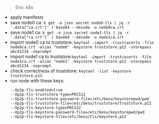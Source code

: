 
> Env: k8s

- apply manifests
- save node0 ca: `k get -o json secret node0-tls | jq -r '.data["ca.crt"]' | base64 --decode -o node0ca.crt`
- save node1 ca: `k get -o json secret node1-tls | jq -r '.data["ca.crt"]' | base64 --decode -o node1ca.crt`
- import node0 ca to truststore: `keytool -import -trustcacerts -file node0ca.crt -alias "node0" -keystore truststore.p12 -storepass abcd1234 -noprompt`
- import node1 ca to truststore:`keytool -import -trustcacerts -file node1ca.crt -alias "node1" -keystore truststore.p12 -storepass abcd1234 -noprompt`
- check correctness of truststore: `keytool -list -keystore truststore.p12`
- run node with these keys:
  ```shell
  --Xp2p-tls-enabled=true
  --Xp2p-tls-truststore-type=PKCS12
  --Xp2p-tls-truststore-password-file=/etc/besu/keystorepwd/pwd
  --Xp2p-tls-truststore-file=/etc/besu/truststore/truststore.p12
  --Xp2p-tls-keystore-type=PKCS12
  --Xp2p-tls-keystore-password-file=/etc/besu/keystorepwd/pwd
  --Xp2p-tls-keystore-file=/etc/besu/tls/keystore.p12
  ```
